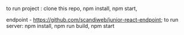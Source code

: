to run project : 
clone this repo,
npm install,
npm start,

endpoint - https://github.com/scandiweb/junior-react-endpoint;
to run server: 
npm install,
npm run build,
npm start
